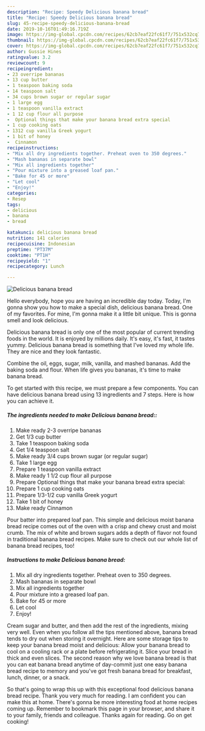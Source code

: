 ```yaml
---
description: "Recipe: Speedy Delicious banana bread"
title: "Recipe: Speedy Delicious banana bread"
slug: 45-recipe-speedy-delicious-banana-bread
date: 2019-10-16T01:49:16.719Z
image: https://img-global.cpcdn.com/recipes/62cb7eaf22fc61f7/751x532cq70/delicious-banana-bread-recipe-main-photo.jpg
thumbnail: https://img-global.cpcdn.com/recipes/62cb7eaf22fc61f7/751x532cq70/delicious-banana-bread-recipe-main-photo.jpg
cover: https://img-global.cpcdn.com/recipes/62cb7eaf22fc61f7/751x532cq70/delicious-banana-bread-recipe-main-photo.jpg
author: Gussie Hines
ratingvalue: 3.2
reviewcount: 9
recipeingredient:
- 23 overripe bananas
- 13 cup butter
- 1 teaspoon baking soda
- 14 teaspoon salt
- 34 cups brown sugar or regular sugar
- 1 large egg
- 1 teaspoon vanilla extract
- 1 12 cup flour all purpose
-  Optional things that make your banana bread extra special
- 1 cup cooking oats
- 1312 cup vanilla Greek yogurt
- 1 bit of honey
-  Cinnamon
recipeinstructions:
- "Mix all dry ingredients together. Preheat oven to 350 degrees."
- "Mash bananas in separate bowl"
- "Mix all ingredients together"
- "Pour mixture into a greased loaf pan."
- "Bake for 45 or more"
- "Let cool"
- "Enjoy!"
categories:
- Resep
tags:
- delicious
- banana
- bread

katakunci: delicious banana bread
nutrition: 141 calories
recipecuisine: Indonesian
preptime: "PT37M"
cooktime: "PT1H"
recipeyield: "1"
recipecategory: Lunch

---
```



![Delicious banana bread](https://img-global.cpcdn.com/recipes/62cb7eaf22fc61f7/751x532cq70/delicious-banana-bread-recipe-main-photo.jpg)

Hello everybody, hope you are having an incredible day today. Today, I'm gonna show you how to make a special dish, delicious banana bread. One of my favorites. For mine, I'm gonna make it a little bit unique. This is gonna smell and look delicious.

Delicious banana bread is only one of the most popular of current trending foods in the world. It is enjoyed by millions daily. It's easy, it's fast, it tastes yummy. Delicious banana bread is something that I've loved my whole life. They are nice and they look fantastic.

Combine the oil, eggs, sugar, milk, vanilla, and mashed bananas. Add the baking soda and flour. When life gives you bananas, it&#39;s time to make banana bread.


To get started with this recipe, we must prepare a few components. You can have delicious banana bread using 13 ingredients and 7 steps. Here is how you can achieve it.

##### The ingredients needed to make Delicious banana bread::

1. Make ready 2-3 overripe bananas
1. Get 1/3 cup butter
1. Take 1 teaspoon baking soda
1. Get 1/4 teaspoon salt
1. Make ready 3/4 cups brown sugar (or regular sugar)
1. Take 1 large egg
1. Prepare 1 teaspoon vanilla extract
1. Make ready 1 1/2 cup flour all purpose
1. Prepare  Optional things that make your banana bread extra special:
1. Prepare 1 cup cooking oats
1. Prepare 1/3-1/2 cup vanilla Greek yogurt
1. Take 1 bit of honey
1. Make ready  Cinnamon


Pour batter into prepared loaf pan. This simple and delicious moist banana bread recipe comes out of the oven with a crisp and chewy crust and moist crumb. The mix of white and brown sugars adds a depth of flavor not found in traditional banana bread recipes. Make sure to check out our whole list of banana bread recipes, too! 

##### Instructions to make Delicious banana bread:

1. Mix all dry ingredients together. Preheat oven to 350 degrees.
1. Mash bananas in separate bowl
1. Mix all ingredients together
1. Pour mixture into a greased loaf pan.
1. Bake for 45 or more
1. Let cool
1. Enjoy!


Cream sugar and butter, and then add the rest of the ingredients, mixing very well. Even when you follow all the tips mentioned above, banana bread tends to dry out when storing it overnight. Here are some storage tips to keep your banana bread moist and delicious: Allow your banana bread to cool on a cooling rack or a plate before refrigerating it. Slice your bread in thick and even slices. The second reason why we love banana bread is that you can eat banana bread anytime of day-commit just one easy banana bread recipe to memory and you&#39;ve got fresh banana bread for breakfast, lunch, dinner, or a snack. 

So that's going to wrap this up with this exceptional food delicious banana bread recipe. Thank you very much for reading. I am confident you can make this at home. There's gonna be more interesting food at home recipes coming up. Remember to bookmark this page in your browser, and share it to your family, friends and colleague. Thanks again for reading. Go on get cooking!
